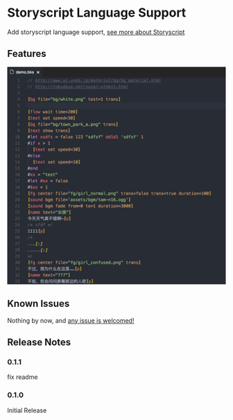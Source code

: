 # Storyscript Language Support

Add storyscript language support, [see more about Storyscript](https://github.com/avgjs/storyscript)

## Features

![Preview](images/preview.png)

## Known Issues

Nothing by now, and [any issue is welcomed!](https://github.com/avgjs/vscode-storyscript/issues)

## Release Notes

### 0.1.1

fix readme

### 0.1.0

Initial Release
